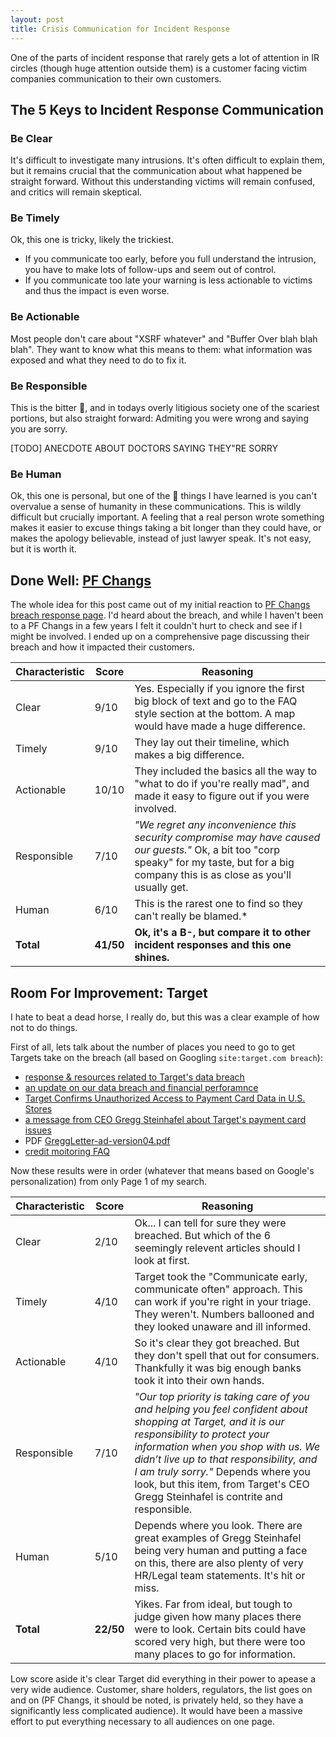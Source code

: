 ```yaml
---
layout: post
title: Crisis Communication for Incident Response
---
```


One of the parts of incident response that rarely gets a lot of attention in IR circles (though huge attention outside them) is a customer facing victim companies communication to their own customers.

## The 5 Keys to Incident Response Communication

### Be Clear
It's difficult to investigate many intrusions. It's often difficult to explain them, but it remains crucial that the communication about what happened be straight forward. Without this understanding victims will remain confused, and critics will remain skeptical.

### Be Timely
Ok, this one is tricky, likely the trickiest.
- If you communicate too early, before you full understand the intrusion, you have to make lots of follow-ups and seem out of control.
- If you communicate too late your warning is less actionable to victims and thus the impact is even worse.

### Be Actionable
Most people don't care about "XSRF whatever" and "Buffer Over blah blah blah". They want to know what this means to them: what information was exposed and what they need to do to fix it.

### Be Responsible
This is the bitter :pill:, and in todays overly litigious society one of the scariest portions, but also straight forward: Admiting you were wrong and saying you are sorry.

[TODO] ANECDOTE ABOUT DOCTORS SAYING THEY"RE SORRY

### Be Human
Ok, this one is personal, but one of the :key: things I have learned is you can't overvalue a sense of humanity in these communications. This is wildly difficult but crucially important. A feeling that a real person wrote something makes it easier to excuse things taking a bit longer than they could have, or makes the apology believable, instead of just lawyer speak. It's not easy, but it is worth it.

## Done Well: [PF Changs](http://www.pfchangs.com/security/)

The whole idea for this post came out of my initial reaction to [PF Changs breach response page](http://www.pfchangs.com/security/). I'd heard about the breach, and while I haven't been to a PF Changs in a few years I felt it couldn't hurt to check and see if I might be involved. I ended up on a comprehensive page discussing their breach and how it impacted their customers.

| Characteristic | Score | Reasoning |
| -------------- | ----- | --------- |
| Clear | 9/10 | Yes. Especially if you ignore the first big block of text and go to the FAQ style section at the bottom. A map would have made a huge difference. |
| Timely | 9/10 | They lay out their timeline, which makes a big difference.  |
| Actionable | 10/10 | They included the basics all the way to "what to do if you're really mad", and made it easy to figure out if you were involved. |
| Responsible | 7/10 | _"We regret any inconvenience this security compromise may have caused our guests."_  Ok, a bit too "corp speaky" for my taste, but for a big company this is as close as you'll usually get. |
| Human | 6/10 | This is the rarest one to find so they can't really be blamed.* |
| __Total__ | __41/50__ | __Ok, it's a B-, but compare it to other incident responses and this one shines.__ |

## Room For Improvement: Target

I hate to beat a dead horse, I really do, but this was a clear example of how not to do things.

First of all, lets talk about the number of places you need to go to get Targets take on the breach (all based on Googling ```site:target.com breach```):

- [response & resources related to Target's data breach](https://corporate.target.com/about/payment-card-issue.aspx)
- [an update on our data breach and financial perforamnce](https://corporate.target.com/discover/article/an-update-on-our-data-breach-and-financial-perform)
- [Target Confirms Unauthorized Access to Payment Card Data in U.S. Stores](http://pressroom.target.com/news/target-confirms-unauthorized-access-to-payment-card-data-in-u-s-stores)
- [a message from CEO Gregg Steinhafel about Target's payment card issues](https://corporate.target.com/discover/article/Important-Notice-Unauthorized-access-to-payment-ca)
- PDF [GreggLetter-ad-version04.pdf](https://corporate.target.com/_media/TargetCorp/global/PDF/GreggLetter-ad-version04.pdf)
- [credit moitoring FAQ](https://corporate.target.com/about/payment-card-issue/credit-monitoring-FAQ.aspx)

Now these results were in order (whatever that means based on Google's personalization) from only Page 1 of my search.

| Characteristic | Score | Reasoning |
| -------------- | ----- | --------- |
| Clear | 2/10 | Ok... I can tell for sure they were breached. But which of the 6 seemingly relevent articles should I look at first. |
| Timely | 4/10 | Target took the "Communicate early, communicate often" approach. This can work if you're right in your triage. They weren't. Numbers ballooned and they looked unaware and ill informed. |
| Actionable | 4/10 | So it's clear they got breached. But they don't spell that out for consumers. Thankfully it was big enough banks took it into their own hands. |
| Responsible | 7/10 | _"Our top priority is taking care of you and helping you feel confident about shopping at Target, and it is our responsibility to protect your information when you shop with us. We didn’t live up to that responsibility, and I am truly sorry."_ Depends where you look, but this item, from Target's CEO Gregg Steinhafel is contrite and responsible. |
| Human | 5/10 | Depends where you look. There are great examples of Gregg Steinhafel being very human and putting a face on this, there are also plenty of very HR/Legal team statements. It's hit or miss. |
| __Total__ | __22/50__ | Yikes. Far from ideal, but tough to judge given how many places there were to look. Certain bits could have scored very high, but there were too many places to go for information. |

Low score aside it's clear Target did everything in their power to apease a very wide audience. Customer, share holders, regulators, the list goes on and on (PF Changs, it should be noted, is privately held, so they have a significantly less complicated audience). It would have been a massive effort to put everything necessary to all audiences on one page.

